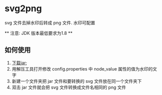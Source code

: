 # svg2png

svg 文件去掉水印后转成 png 文件. 水印可配置

** 注意: JDK 版本最低要求为1.8 **

## 如何使用

1. [下载jar](https://github.com/yupengj/svg2png/blob/master/svgToPng%20.jar?raw=true);
2. 用解压工具打开修改 config.properties 中 node_value 属性的值为水印的文字
3. 新建一个文件夹把 jar 文件和要转换的 svg 文件放在同一个文件夹下
4. 双击 jar 文件就会把 svg 文件转换成文件名相同的 png 文件
